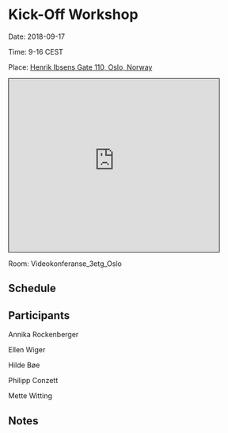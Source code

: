 # Kick-Off Workshop

Date: 2018-09-17

Time: 9-16 CEST

Place: [Henrik Ibsens Gate 110, Oslo, Norway](https://www.openstreetmap.org/#map=19/59.91394/10.71728)

<div><iframe width="425" height="350" frameborder="0" scrolling="no" marginheight="0" marginwidth="0" src="https://www.openstreetmap.org/export/embed.html?bbox=10.716371834278107%2C59.91345283801204%2C10.718179643154146%2C59.91442766720545&amp;layer=mapnik" style="border: 1px solid black"></iframe></div>


Room: Videokonferanse_3etg_Oslo

## Schedule

## Participants

Annika Rockenberger

Ellen Wiger

Hilde Bøe

Philipp Conzett

Mette Witting

## Notes
